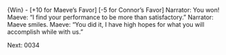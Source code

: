 {Win} - [+10 for Maeve’s Favor] [-5 for Connor’s Favor]
Narrator: You won!
Maeve: “I find your performance to be more than satisfactory.”
Narrator: Maeve smiles. 
Maeve: “You did it, I have high hopes for what you will accomplish while with us.”

Next: 0034

